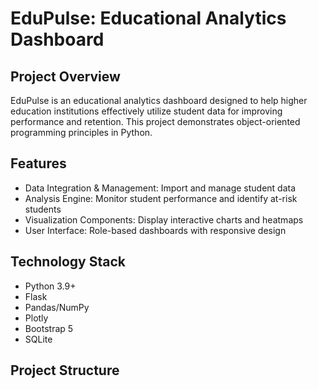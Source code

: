 # EduPulse: Educational Analytics Dashboard

## Project Overview
EduPulse is an educational analytics dashboard designed to help higher education institutions effectively utilize student data for improving performance and retention. This project demonstrates object-oriented programming principles in Python.

## Features
- Data Integration & Management: Import and manage student data
- Analysis Engine: Monitor student performance and identify at-risk students
- Visualization Components: Display interactive charts and heatmaps
- User Interface: Role-based dashboards with responsive design

## Technology Stack
- Python 3.9+
- Flask
- Pandas/NumPy
- Plotly
- Bootstrap 5
- SQLite

## Project Structure